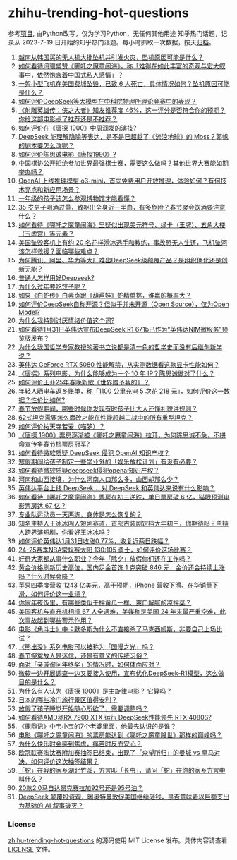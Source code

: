 # zhihu-trending-hot-questions
参考[项目](https://github.com/justjavac/zhihu-trending-hot-questions), 由Python改写，仅为学习Python，无任何其他用途
知乎热门话题，记录从 2023-7-19
日开始的知乎热门话题。每小时抓取一次数据，按天[归档](./data)。
<!-- BEGIN -->
<!-- 最后更新时间 2025-02-01 07:20:07.792558 -->
1. [越南从韩国买的无人机大批坠机并引发火灾，坠机原因可能是什么？](https://www.zhihu.com/question/10958226573)
1. [如何看待冯骥盛赞《哪吒之魔童闹海》，称「难得在如此丰富的奇观与宏大叙事中，依然饱含着中国式私人感情」？](https://www.zhihu.com/question/10979065538)
1. [一架小型飞机在美国费城坠毁，已致 6 人死亡，具体情况如何？坠机原因可能是什么？](https://www.zhihu.com/question/11010287743)
1. [如何评价DeepSeek等大模型在中科院物理所理论竞赛中的表现？](https://www.zhihu.com/question/10879827313)
1. [《射雕英雄传：侠之大者》知友推荐度 46%，这一评分是否符合你的预期？你给这部电影点了推荐还是不推荐？](https://www.zhihu.com/question/10873935498)
1. [如何评价在《唐探 1900》中周润发的演技?](https://www.zhihu.com/question/10911964076)
1. [DeepSeek 能理解隐喻等表达，是不是已超越了《流浪地球》的 Moss？郭帆的剧本要怎么改呢？](https://www.zhihu.com/question/10759667925)
1. [如何评价陈思诚电影《唐探1990》?](https://www.zhihu.com/question/10786486037)
1. [中国棋协公开拒绝参加世界最强棋士赛，需要这么做吗？其他世界大赛能如期举办吗？](https://www.zhihu.com/question/10972427898)
1. [OpenAI 上线推理模型 o3-mini，首向免费用户开放推理，体验如何？有何技术亮点和新应用场景？](https://www.zhihu.com/question/10996967363)
1. [一年级的孩子该怎么参观博物馆才能看懂？](https://www.zhihu.com/question/9946818899)
1. [35 岁男子喝酒过量，致呕出全身近一半血，有多危险？春节聚会饮酒要注意什么？](https://www.zhihu.com/question/10505733221)
1. [如何看待《哪吒之魔童闹海》里疑似出现美元符号、绿卡（玉牌）、五角大楼（玉虚宫）等元素？](https://www.zhihu.com/question/10842890348)
1. [美国坠毁客机上有约 20 名花样滑冰选手和教练，事故恐无人生还，飞机坠河该怎样救援？面临哪些难点？](https://www.zhihu.com/question/10890733872)
1. [为何腾讯、阿里、华为等大厂难出DeepSeek级颠覆产品？是组织僵化还是创新无能？](https://www.zhihu.com/question/10737583884)
1. [普通人怎样用好Deepseek?](https://www.zhihu.com/question/10714731917)
1. [为什么过年要吃饺子呢？](https://www.zhihu.com/question/10584534658)
1. [如果《白蛇传》白素贞跟《葫芦娃》蛇精单挑，谁赢的概率大？](https://www.zhihu.com/question/9752096601)
1. [如何评价DeepSeek自称开源？但似乎并未开源（Open Source），仅为Open Model?](https://www.zhihu.com/question/10748172232)
1. [为什么我特别讨厌情绪价值这个词?](https://www.zhihu.com/question/653121998)
1. [如何看待1月31日英伟达宣布DeepSeek R1 671b已作为“英伟达NIM微服务”预览版发布？](https://www.zhihu.com/question/10956291863)
1. [为什么我国哲学专家教授的著书立说都是清一色的哲学史而没有后继创新学说？](https://www.zhihu.com/question/10823368669)
1. [英伟达 GeForce RTX 5080 性能解禁，从实测数据看这款显卡性能如何？](https://www.zhihu.com/question/10865628551)
1. [《唐探》系列电影，为什么能够成为一个 10 年 IP？陈思诚做对了什么？](https://www.zhihu.com/question/10937766264)
1. [如何评价王菲25年春晚新歌《世界赠予我的》？](https://www.zhihu.com/question/10257755013)
1. [年轻人晒电车返乡账单，称「1100 公里充电 5 次花 218 元」，如何评价这一数据？性价比如何?](https://www.zhihu.com/question/10811448552)
1. [春节放假期间，哪些时候你发现有时孩子比大人还懂礼貌讲规则？](https://www.zhihu.com/question/10301059663)
1. [62式坦克需要怎么魔改才能在性能超越二战中的所有重型坦克？](https://www.zhihu.com/question/10638607822)
1. [如何评价祐天寺若麦（喵梦）？](https://www.zhihu.com/question/10751672393)
1. [《唐探  1900》票房逐渐被《哪吒之魔童闹海》拉开，为何陈思诚不急，不拼命宣传争春节档票房冠军?](https://www.zhihu.com/question/10938295241)
1. [如何看待微软质疑 DeepSeek 侵犯 OpenAI 知识产权？](https://www.zhihu.com/question/10905321704)
1. [寒假期间给孩子制定一些学业外的「娱乐放松计划」有没有必要？](https://www.zhihu.com/question/9839207943)
1. [如何看待微软质疑deepseek侵犯openai知识产权？](https://www.zhihu.com/question/10905321704)
1. [河南和山西接壤，为什么河南人口那么多，山西却那么少？](https://www.zhihu.com/question/442348773)
1. [英伟达平台上线 DeepSeek ，对 DeepSeek 和英伟达来说有什么影响？](https://www.zhihu.com/question/10956652646)
1. [如何看待《哪吒之魔童闹海》票房在初三逆跌，单日票房破 6 亿，猫眼预测电影票房达 67 亿？](https://www.zhihu.com/question/10984636436)
1. [专业队运动员一天两练，身体是怎么恢复的？](https://www.zhihu.com/question/517134019)
1. [知名主持人王冰冰闯入短剧赛道，首部古装剧定档大年初三，你期待吗？主持人跨界演短剧，你看好王冰冰吗？](https://www.zhihu.com/question/10618442769)
1. [如何评价英伟达1月31日收涨0.77%，收复近两日跌幅？](https://www.zhihu.com/question/10945038847)
1. [24-25赛季NBA常规赛太阳 130:105 勇士，如何评价这场比赛？](https://www.zhihu.com/question/11016060013)
1. [好奇大家都从事什么职业？今年「除夕」放假你们还在工作吗？](https://www.zhihu.com/question/10705908980)
1. [黄金价格刷新历史高位，国内足金首饰 1 克突破 846 元，金价还会持续上涨吗？什么时候会降？](https://www.zhihu.com/question/10959365322)
1. [苹果四季度营收 1243 亿美元，高于预期，iPhone 营收下滑、在华销量下滑，如何评价这一业绩？](https://www.zhihu.com/question/10937175999)
1. [你家年夜饭里，有哪些类似于拌黄瓜一样、爽口解腻的凉拌菜？](https://www.zhihu.com/question/10071519488)
1. [美国客机与直升机相撞 67 人全遇难，美媒称是美国 24 年来最严重空难，此次事故起到哪些警示作用？](https://www.zhihu.com/question/10958190080)
1. [电影《角斗士》中卡默多斯为什么不直接杀了马克西姆斯，非要自己上场比试？](https://www.zhihu.com/question/21720147)
1. [《熊出没》系列电影可以被称为「国漫之光」吗？](https://www.zhihu.com/question/644348163)
1. [春节祭奠故人是迷信，还是有意义的传统习俗？](https://www.zhihu.com/question/10343081935)
1. [面对「亲戚询问年终奖」的情况时，如何体面应对？](https://www.zhihu.com/question/10099638490)
1. [微软一边开展调查一边又要接入使用，宣布优化DeepSeek-R1模型，这么做目的是什么？](https://www.zhihu.com/question/10936295080)
1. [为什么有人认为《唐探 1900》是主旋律电影？ 它算吗？](https://www.zhihu.com/question/10896170353)
1. [日本的哪些冷门旅行景区值得安利？](https://www.zhihu.com/question/622644837)
1. [放假了孩子睡觉开始随心所欲了，需要调整吗？](https://www.zhihu.com/question/10159654228)
1. [如何看待AMD称RX 7900 XTX 运行 DeepSeek性能领先 RTX 4080S?](https://www.zhihu.com/question/10924995740)
1. [《鹿鼎记》中韦小宝的7个老婆里面，他最先认识的是谁？](https://www.zhihu.com/question/10903299508)
1. [电影《哪吒之魔童闹海》的票房能达到《哪吒之魔童降世》那样的巅峰吗？](https://www.zhihu.com/question/10839439391)
1. [为什么快乐时会感到焦虑，痛苦时反而安心？](https://www.zhihu.com/question/9962411362)
1. [欧冠联赛淘汰赛附加赛抽签已结束，出现了「众望所归」的曼城 vs 皇马对决，如何评价这次抽签结果？](https://www.zhihu.com/question/10954091477)
1. [「蛇」在我的家乡湖北竹溪，方言叫「长虫」，请问「蛇」在你的家乡方言中叫什么？](https://www.zhihu.com/question/10701088713)
1. [20款2.0马自达昂克赛拉加92号还是95号油？](https://www.zhihu.com/question/497489490)
1. [DeepSeek 颠覆投资观，曝奥特曼敦促美国继续砸钱，是否意味着以巨额支出为基础的 AI 叙事破灭？](https://www.zhihu.com/question/10937516222)
<!-- END -->
### License
[zhihu-trending-hot-questions](https://github.com/yaogengzhu/zhihu-trending-hot-questions)
的源码使用 MIT License 发布。具体内容请查看 [LICENSE](./LICENSE) 文件。
